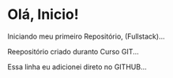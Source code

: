 # Olá, Inicio!
Iniciando meu primeiro Repositório, (Fullstack)...

Reepositório criado duranto Curso GIT...

Essa  linha eu adicionei direto no GITHUB...
